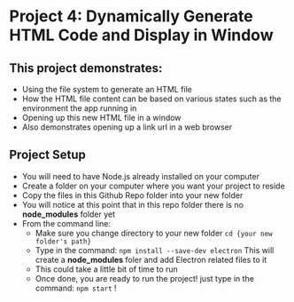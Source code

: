 # Project 4: Dynamically Generate HTML Code and Display in Window

## This project demonstrates:
- Using the file system to generate an HTML file
- How the HTML file content can be based on various states such as the environment the app running in
- Opening up this new HTML file in a window
- Also demonstrates opening up a link url in a web browser

## Project Setup
- You will need to have Node.js already installed on your computer
- Create a folder on your computer where you want your project to reside
- Copy the files in this Github Repo folder into your new folder
- You will notice at this point that in this repo folder there is no **node_modules** folder yet
- From the command line:
  - Make sure you change directory to your new folder  `cd {your new folder's path}`
  - Type in the command: `npm install --save-dev electron` This will create a **node_modules** foler and add Electron related files to it
  - This could take a little bit of time to run
  - Once done, you are ready to run the project!  just type in the command: `npm start` !

